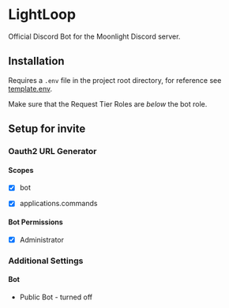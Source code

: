 # LightLoop

Official Discord Bot for the Moonlight Discord server.

## Installation

Requires a `.env` file in the project root directory, for reference see [template.env](./template.env).

Make sure that the Request Tier Roles are _below_ the bot role.

## Setup for invite

### Oauth2 URL Generator

#### Scopes

- [x] bot

- [x] applications.commands

#### Bot Permissions

- [x] Administrator

### Additional Settings

#### Bot

- Public Bot - turned off
